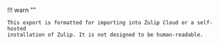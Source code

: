 !!! warn ""

    This export is formatted for importing into Zulip Cloud or a self-hosted
    installation of Zulip. It is not designed to be human-readable.
